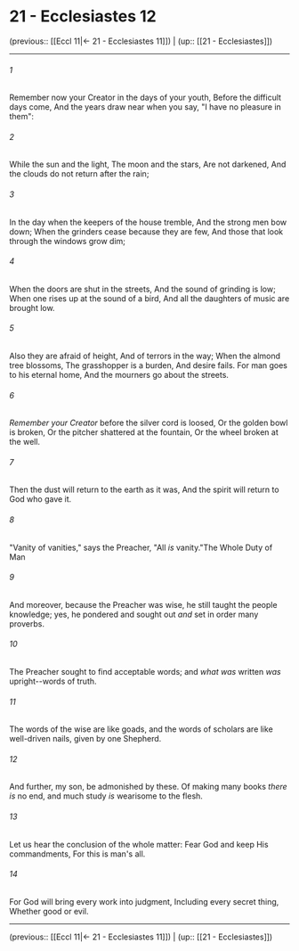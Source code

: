 # 21 - Ecclesiastes 12

(previous:: [[Eccl 11|← 21 - Ecclesiastes 11]]) | (up:: [[21 - Ecclesiastes]])

***


###### 1 
Remember now your Creator in the days of your youth, Before the difficult days come, And the years draw near when you say, "I have no pleasure in them": 

###### 2 
While the sun and the light, The moon and the stars, Are not darkened, And the clouds do not return after the rain; 

###### 3 
In the day when the keepers of the house tremble, And the strong men bow down; When the grinders cease because they are few, And those that look through the windows grow dim; 

###### 4 
When the doors are shut in the streets, And the sound of grinding is low; When one rises up at the sound of a bird, And all the daughters of music are brought low. 

###### 5 
Also they are afraid of height, And of terrors in the way; When the almond tree blossoms, The grasshopper is a burden, And desire fails. For man goes to his eternal home, And the mourners go about the streets. 

###### 6 
_Remember your Creator_ before the silver cord is loosed, Or the golden bowl is broken, Or the pitcher shattered at the fountain, Or the wheel broken at the well. 

###### 7 
Then the dust will return to the earth as it was, And the spirit will return to God who gave it. 

###### 8 
"Vanity of vanities," says the Preacher, "All _is_ vanity."The Whole Duty of Man 

###### 9 
And moreover, because the Preacher was wise, he still taught the people knowledge; yes, he pondered and sought out _and_ set in order many proverbs. 

###### 10 
The Preacher sought to find acceptable words; and _what was_ written _was_ upright--words of truth. 

###### 11 
The words of the wise are like goads, and the words of scholars are like well-driven nails, given by one Shepherd. 

###### 12 
And further, my son, be admonished by these. Of making many books _there is_ no end, and much study _is_ wearisome to the flesh. 

###### 13 
Let us hear the conclusion of the whole matter: Fear God and keep His commandments, For this is man's all. 

###### 14 
For God will bring every work into judgment, Including every secret thing, Whether good or evil.

***

(previous:: [[Eccl 11|← 21 - Ecclesiastes 11]]) | (up:: [[21 - Ecclesiastes]])
